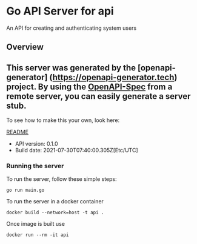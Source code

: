# Go API Server for api

An API for creating and authenticating system users

## Overview
This server was generated by the [openapi-generator]
(https://openapi-generator.tech) project.
By using the [OpenAPI-Spec](https://github.com/OAI/OpenAPI-Specification) from a remote server, you can easily generate a server stub.  
-

To see how to make this your own, look here:

[README](https://openapi-generator.tech)

- API version: 0.1.0
- Build date: 2021-07-30T07:40:00.305Z[Etc/UTC]


### Running the server
To run the server, follow these simple steps:

```
go run main.go
```

To run the server in a docker container
```
docker build --network=host -t api .
```

Once image is built use
```
docker run --rm -it api 
```


